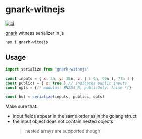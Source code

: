 # gnark-witnejs

[![ci](https://github.com/chiefbiiko/gnark-witnejs/workflows/ci/badge.svg)](https://github.com/chiefbiiko/gnark-witnejs/actions/workflows/ci.yml)

[gnark](https://github.com/Consensys/gnark) witness serializer in js

```
npm i gnark-witnejs
```

## Usage

```js
import serialize from "gnark-witnejs"

const inputs = { x: 3n, y: 35n, z: [ [ 0n, 99n ], 77n ] }
const publics = { x: true } // indicates public inputs
const opts = {/* modulus: BN254_R, publicOnly: false */}

const buf = serialize(inputs, publics, opts)
```

Make sure that:
+ input fields appear in the same order as in the golang struct
+ the input object does not contain nested objects
  > nested arrays are supported though
